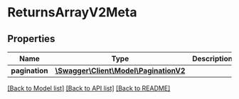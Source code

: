 # ReturnsArrayV2Meta

## Properties
Name | Type | Description | Notes
------------ | ------------- | ------------- | -------------
**pagination** | [**\Swagger\Client\Model\PaginationV2**](PaginationV2.md) |  | [optional] 

[[Back to Model list]](../../README.md#documentation-for-models) [[Back to API list]](../../README.md#documentation-for-api-endpoints) [[Back to README]](../../README.md)

